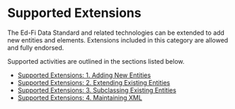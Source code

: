 # Supported Extensions

The Ed-Fi Data Standard and related technologies can be extended to add new
entities and elements. Extensions included in this category are allowed and
fully endorsed.

Supported activities are outlined in the sections listed below.

* [Supported Extensions: 1. Adding New
    Entities](./adding-new-entities.md)
* [Supported Extensions: 2. Extending Existing
    Entities](./extending-existing-entities.md)
* [Supported Extensions: 3. Subclassing Existing
    Entities](./subclassing-existing-entities.md)
* [Supported Extensions: 4. Maintaining
    XML](./maintaining-xml.md)
